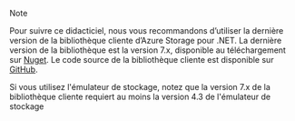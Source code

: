 > [!NOTE]
> Pour suivre ce didacticiel, nous vous recommandons d’utiliser la dernière version de la bibliothèque cliente d’Azure Storage pour .NET. La dernière version de la bibliothèque est la version 7.x, disponible au téléchargement sur [Nuget](https://www.nuget.org/packages/WindowsAzure.Storage/). Le code source de la bibliothèque cliente est disponible sur [GitHub](https://github.com/Azure/azure-storage-net).
> 
> Si vous utilisez l'émulateur de stockage, notez que la version 7.x de la bibliothèque cliente requiert au moins la version 4.3 de l'émulateur de stockage
> 
> 

<!---HONumber=AcomDC_0420_2016-->